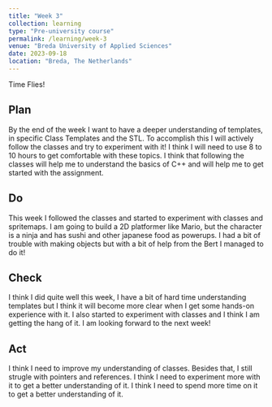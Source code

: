 ```yaml
---
title: "Week 3"
collection: learning
type: "Pre-university course"
permalink: /learning/week-3
venue: "Breda University of Applied Sciences"
date: 2023-09-18
location: "Breda, The Netherlands"
---
```


Time Flies!

## Plan

<!---
NOTE: Fill this section in at the beginning of the week!

What do you plan to do this week? What new knowledge do you want to acquire? Do you want to follow any of the learning units for the course? Do you want to work on the assignment for the course? How much time do you estimate you will spend on these tasks?
-->

By the end of the week I want to have a deeper understanding of templates, in specific Class Templates and the STL. To accomplish this I will actively follow the classes and try to experiment with it! I think I will need to use 8 to 10 hours to get comfortable with these topics. I think that following the classes will help me to understand the basics of C++ and will help me to get started with the assignment.

## Do

<!---
NOTE: Fill this in during the week.

What were you actually able to accomplish? Was it more or less than what you planned? Was the amount of time you thought you would spend on it accurate? If not, what took longer than you thought it would?

Provide as much context as possible. Use code snippets or take screenshots of what you were able to accomplish. Please provide references to any additional sources of information that helped you.
-->

This week I followed the classes and started to experiment with classes and spritemaps. I am going to build a 2D platformer like Mario, but the character is a ninja and has sushi and other japanese food as powerups. I had a bit of trouble with making objects but with a bit of help from the Bert I managed to do it!

## Check

<!---
Note: Fill this in at the end of the week.

What went well? What didn't go so well? What was the most important thing you learned this week?

Did you receive any feedback from the lecturer or your peers? If so, what was that feedback? Were you able to incorporate that feedback?

Did you give anyone else feedback? Who did you give feedback to? How did they respond to your feedback?

NOTE: Any source of feedback is feedback!
-->

I think I did quite well this week, I have a bit of hard time understanding templates but I think it will become more clear when I get some hands-on experience with it. I also started to experiment with classes and I think I am getting the hang of it. I am looking forward to the next week!

## Act

<!---
Note: Fill this in at the end of the week.

What action points can you identify from this week? What would you like to improve? What would you like to continue to strengthen?

If your planned time estimates were not accurate, what would you do to improve them?
-->

I think I need to improve my understanding of classes. Besides that, I still strugle with pointers and references. I think I need to experiment more with it to get a better understanding of it. I think I need to spend more time on it to get a better understanding of it.